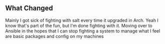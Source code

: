 What Changed
------------

Mainly I got sick of fighting with salt every time it upgraded in Arch. Yeah I
know that's part of the fun, but I'm done fighting with it. Moving over to
Ansible in the hopes that I can stop fighting a system to manage what I feel
are basic packages and config on my machines
